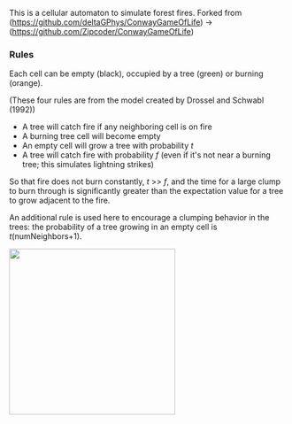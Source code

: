 This is a cellular automaton to simulate forest fires. Forked from (https://github.com/deltaGPhys/ConwayGameOfLife) -> (https://github.com/Zipcoder/ConwayGameOfLife)

### Rules

Each cell can be empty (black), occupied by a tree (green) or burning (orange).

(These four rules are from the model created by Drossel and Schwabl (1992))
* A tree will catch fire if any neighboring cell is on fire
* A burning tree cell will become empty
* An empty cell will grow a tree with probability *t*
* A tree will catch fire with probability *f* (even if it's not near a burning tree; this simulates lightning strikes)

So that fire does not burn constantly, *t* >> *f*, and the time for a large clump to burn through is significantly 
greater than the expectation value for a tree to grow adjacent to the fire.

An additional rule is used here to encourage a clumping behavior in the trees: the probability of a tree growing 
in an empty cell is *t*(numNeighbors+1).

<img src="ForestFire.gif" width="300px">
